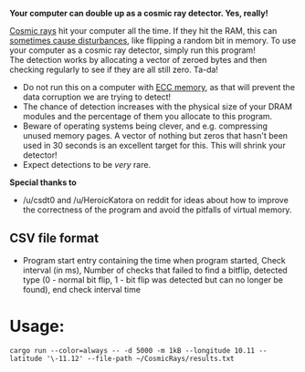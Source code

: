 **Your computer can double up as a cosmic ray detector. Yes, really!**

[Cosmic rays](https://en.wikipedia.org/wiki/Cosmic_ray) hit your computer all the time. If they hit the RAM, this can [sometimes cause disturbances](https://en.wikipedia.org/wiki/Soft_error#Cosmic_rays_creating_energetic_neutrons_and_protons), like flipping a random bit in memory.
To use your computer as a cosmic ray detector, simply run this program!  
The detection works by allocating a vector of zeroed bytes and then checking regularly to see if they are all still zero. Ta-da!

* Do not run this on a computer with [ECC memory](https://en.wikipedia.org/wiki/ECC_memory), as that will prevent the data corruption we are trying to detect!
* The chance of detection increases with the physical size of your DRAM modules and the percentage of them you allocate to this program.
* Beware of operating systems being clever, and e.g. compressing unused memory pages. A vector of nothing but zeros that hasn't been used in 30 seconds is an excellent target for this. This will shrink your detector!
* Expect detections to be *very* rare.


**Special thanks to**
* /u/csdt0 and /u/HeroicKatora on reddit for ideas about how to improve the correctness of the program and avoid the pitfalls of virtual memory.


## CSV file format
- Program start entry containing the time when program started, Check interval (in ms), Number of checks that failed to find a bitflip, detected type (0 - normal bit flip, 1 - bit flip was detected but can no longer be found), end check interval time

# Usage:
```cargo run --color=always -- -d 5000 -m 1kB --longitude 10.11 --latitude '\-11.12' --file-path ~/CosmicRays/results.txt```